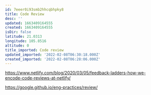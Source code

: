 ```yaml
---
id: 7eeer0i93smb2hhcqbhpky8
title: Code Review
desc: ''
updated: 1663409164555
created: 1663409164555
isDir: false
latitude: 21.0313
longitude: 105.8516
altitude: 0
title_imported: Code review
updated_imported: '2022-02-08T06:30:18.000Z'
created_imported: '2022-02-08T06:28:06.000Z'
---
```


https://www.netlify.com/blog/2020/03/05/feedback-ladders-how-we-encode-code-reviews-at-netlify/

https://google.github.io/eng-practices/review/

